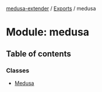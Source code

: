 [medusa-extender](../README.md) / [Exports](../modules.md) / medusa

# Module: medusa

## Table of contents

### Classes

- [Medusa](../classes/medusa.Medusa.md)

